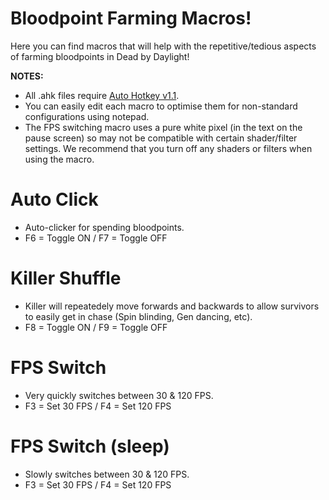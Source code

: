 # Bloodpoint Farming Macros!
Here you can find macros that will help with the repetitive/tedious aspects of farming bloodpoints in Dead by Daylight!

**NOTES:**
- All .ahk files require [Auto Hotkey v1.1](https://www.autohotkey.com/download/ahk-install.exe).
- You can easily edit each macro to optimise them for non-standard configurations using notepad.
- The FPS switching macro uses a pure white pixel (in the text on the pause screen) so may not be compatible with certain shader/filter settings. We recommend that you turn off any shaders or filters when using the macro.

# Auto Click
- Auto-clicker for spending bloodpoints.
- F6 = Toggle ON / F7 = Toggle OFF

# Killer Shuffle
- Killer will repeatedely move forwards and backwards to allow survivors to easily get in chase (Spin blinding, Gen dancing, etc).
- F8 = Toggle ON / F9 = Toggle OFF

# FPS Switch
- Very quickly switches between 30 & 120 FPS.
- F3 = Set 30 FPS / F4 = Set 120 FPS

# FPS Switch (sleep)
- Slowly switches between 30 & 120 FPS.
- F3 = Set 30 FPS / F4 = Set 120 FPS
